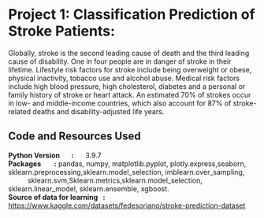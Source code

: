 # Project 1: Classification Prediction of Stroke Patients:
Globally, stroke is the second leading cause of death and the third leading cause of disability. One in four people are in danger of stroke in their lifetime. Lifestyle risk factors for stroke include being overweight or obese, physical inactivity, tobacco use and alcohol abuse. Medical risk factors include high blood pressure, high cholesterol, diabetes and a personal or family history of stroke or heart attack. An estimated 70% of strokes occur in low- and middle-income countries, which also account for 87% of stroke-related deaths and disability-adjusted life years.

## Code and Resources Used
**Python Version&nbsp;&nbsp;&nbsp;&nbsp;&nbsp;&nbsp;&nbsp;:&nbsp;&nbsp;&nbsp;&nbsp;&nbsp;&nbsp;** 3.9.7
<br>
**Packages&nbsp;&nbsp;&nbsp;&nbsp;&nbsp;&nbsp;&nbsp;&nbsp;:** pandas, numpy, matplotlib.pyplot, plotly.express,seaborn, sklearn.preprocessing,sklearn.model_selection, imblearn.over_sampling, 
&nbsp;&nbsp;&nbsp;&nbsp;&nbsp;&nbsp;&nbsp;&nbsp;&nbsp;&nbsp;sklearn.svm,Sklearn.metrics,sklearn.model_selection, 
sklearn.linear_model, sklearn.ensemble, xgboost.
<br>
**Source of data for learning&nbsp;&nbsp;&nbsp;:** https://www.kaggle.com/datasets/fedesoriano/stroke-prediction-dataset

   

